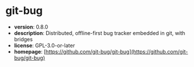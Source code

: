 # git-bug

- **version**: 0.8.0
- **description**: Distributed, offline-first bug tracker embedded in git, with bridges
- **license**: GPL-3.0-or-later
- **homepage**: [https://github.com/git-bug/git-bug](https://github.com/git-bug/git-bug)

